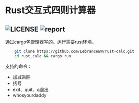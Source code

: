 # Rust交互式四则计算器
![LICENSE](https://img.shields.io/badge/LICENSE-MIT-brightgreen)
![report](https://rust-reportcard.xuri.me/badge/github.com/LebranceBW/rust-calc)
------
通过cargo包管理器写的。运行需要rust环境。
```bash
    git clone https://github.com/LebranceBW/rust-calc.git
    cd rust_calc && cargo run 
```
支持的命令：
* 加减乘除
* 括号
* exit、quit、q退出
* whosyourdaddy
